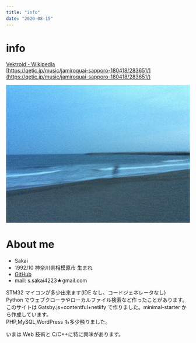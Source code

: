 ```yaml
---
title: "info"
date: "2020-08-15"
---
```


# info

[Vektroid - Wikipedia](https://ja.wikipedia.org/wiki/Vektroid)  
[https://qetic.jp/music/jamiroquai-sapporo-180418/283651/](https://qetic.jp/music/jamiroquai-sapporo-180418/283651/)

![エビフライトライアングル](/src/images/top_1.jpg)

# About me

- Sakai
- 1992/10 神奈川県相模原市 生まれ
- [GitHub](https://github.com/ika-gyosen)
- mail: s.sakai4223★gmail.com

STM32 マイコンが多少出来ます(IDE なし、コードジェネレータなし)  
Python でウェブクローラやローカルファイル検索など作ったことがあります。  
このサイトは Gatsby.js+contentful+netlify で作りました。minimal-starter から作成しています。  
PHP,MySQL,WordPress も多少触りました。

いまは Web 技術と C/C++に特に興味があります。
